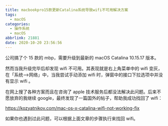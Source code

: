```yaml
---
title: macbookpro15款更新Catalina系统导致wifi不可用解决方案
tags:
  - macOS
categories:
  - 操作系统
  - macOS
abbrlink: 21881
date: 2020-10-20 23:56:56
---
```


公司搞了个 15 款的 mbp，需要升级到最新的 macOS Catalina 10.15.17 版本。

<!-- more -->

然而当我升级完毕后却发现 wifi 不可用。其表现就是右上角菜单中的 wifi 变灰，在「系统——>网络」中，当我尝试手动添加 wifi 时，弹窗中的接口下拉选项中并没有显示 wifi 。

在网上搜了各种方案而且在咨询了 apple 技术服务后都没法解决此问题。后来不愿放弃的我继续 google，最终发现了一篇国外的帖子，帮助我成功找回了 wifi：

https://kozyatnikov.com/mac-os-x-catalina-wifi-not-working-fix

如果你也遇到过此问题，可以根据上面文章的步骤执行来找回 wifi。
